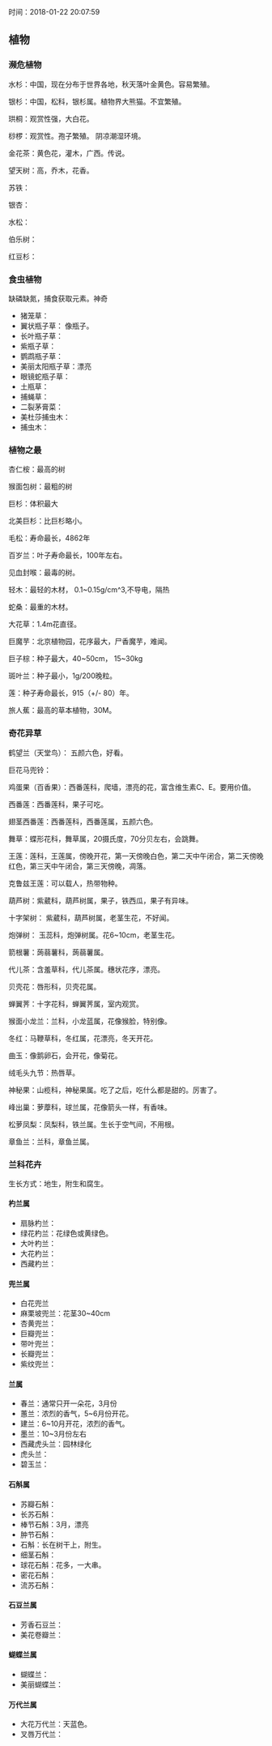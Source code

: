 时间：2018-01-22 20:07:59 

## 植物

### 濒危植物    

水杉：中国，现在分布于世界各地，秋天落叶金黄色。容易繁殖。  

银杉：中国，松科，银杉属。植物界大熊猫。不宜繁殖。

珙桐：观赏性强，大白花。

桫椤：观赏性。孢子繁殖。  阴凉潮湿环境。

金花茶：黄色花，灌木，广西。传说。

望天树：高，乔木，花香。

苏铁：

银杏：  

水松： 

伯乐树： 

红豆杉：  

### 食虫植物  

缺磷缺氮，捕食获取元素。神奇

* 猪笼草：
* 翼状瓶子草： 像瓶子。
* 长叶瓶子草：
* 紫瓶子草：
* 鹦鹉瓶子草：
* 美丽太阳瓶子草：漂亮
* 眼镜蛇瓶子草：
* 土瓶草：
* 捕蝇草： 
* 二裂茅膏菜：
* 美杜莎捕虫木： 
* 捕虫木：

### 植物之最  

杏仁桉：最高的树

猴面包树：最粗的树

巨杉：体积最大

北美巨杉：比巨杉略小。

毛松：寿命最长，4862年

百岁兰：叶子寿命最长，100年左右。

见血封喉：最毒的树。

轻木：最轻的木材， 0.1~0.15g/cm^3,不导电，隔热  

蛇桑：最重的木材。

大花草：1.4m花直径。

巨魔芋：北京植物园，花序最大，尸香魔芋，难闻。

巨子棕：种子最大，40~50cm， 15~30kg

斑叶兰：种子最小，1g/200晚粒。

莲：种子寿命最长，915（+/- 80）年。

旅人蕉：最高的草本植物，30M。

### 奇花异草  

鹤望兰（天堂鸟）： 五颜六色，好看。

巨花马兜铃：

鸡蛋果（百香果）：西番莲科，爬墙，漂亮的花，富含维生素C、E。要用价值。

西番莲：西番莲科，果子可吃。

翅茎西番莲：西番莲科，西番莲属，五颜六色。

舞草：蝶形花科，舞草属，20摄氏度，70分贝左右，会跳舞。

王莲：莲科，王莲属，傍晚开花，第一天傍晚白色，第二天中午闭合，第二天傍晚红色，第三天中午闭合，第三天傍晚，凋落。

克鲁兹王莲：可以载人，热带物种。

葫芦树：紫葳科，葫芦树属，果子，铁西瓜，果子有异味。

十字架树： 紫葳科，葫芦树属，老茎生花，不好闻。

炮弹树： 玉蕊科，炮弹树属。花6~10cm，老茎生花。

箭根薯：蒟蒻薯科，蒟蒻薯属。

代儿茶：含羞草科，代儿茶属。穗状花序，漂亮。

贝壳花：唇形科，贝壳花属。

蝉翼荠：十字花科，蝉翼荠属，室内观赏。

猴面小龙兰：兰科，小龙蓝属，花像猴脸，特别像。

冬红：马鞭草科，冬红属，花漂亮，冬天开花。

曲玉：像鹅卵石，会开花，像菊花。

绒毛头九节：热唇草。

神秘果：山榄科，神秘果属。吃了之后，吃什么都是甜的。厉害了。

峰出巢：萝藦科，球兰属，花像箭头一样，有香味。

松萝凤梨：凤梨科，铁兰属。生长于空气间，不用根。

章鱼兰：兰科，章鱼兰属。

### 兰科花卉  

生长方式：地生，附生和腐生。

#### 杓兰属   

* 扇脉杓兰：
* 绿花杓兰：花绿色或黄绿色。
* 大叶杓兰：
* 大花杓兰：
* 西藏杓兰：

#### 兜兰属

* 白花兜兰
* 麻栗坡兜兰：花茎30~40cm
* 杏黄兜兰：
* 巨瓣兜兰：
* 带叶兜兰：
* 长瓣兜兰：
* 紫纹兜兰：

#### 兰属    

* 春兰：通常只开一朵花，3月份
* 蕙兰：浓烈的香气，5~6月份开花。
* 建兰：6~10月开花，浓烈的香气。
* 墨兰：10~3月份左右
* 西藏虎头兰：园林绿化
* 虎头兰：
* 碧玉兰：

#### 石斛属  

* 苏瓣石斛：
* 长苏石斛：
* 棒节石斛：3月，漂亮
* 肿节石斛：
* 石斛：长在树干上，附生。
* 细茎石斛：
* 球花石斛：花多，一大串。
* 密花石斛：
* 流苏石斛：

#### 石豆兰属   

* 芳香石豆兰：
* 美花卷瓣兰：

#### 蝴蝶兰属 

* 蝴蝶兰：
* 美丽蝴蝶兰：

#### 万代兰属  

* 大花万代兰：天蓝色。  
* 叉唇万代兰：









